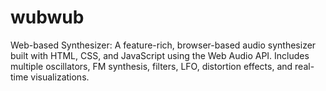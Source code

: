 # wubwub
Web-based Synthesizer: A feature-rich, browser-based audio synthesizer built with HTML, CSS, and JavaScript using the Web Audio API. Includes multiple oscillators, FM synthesis, filters, LFO, distortion effects, and real-time visualizations.
